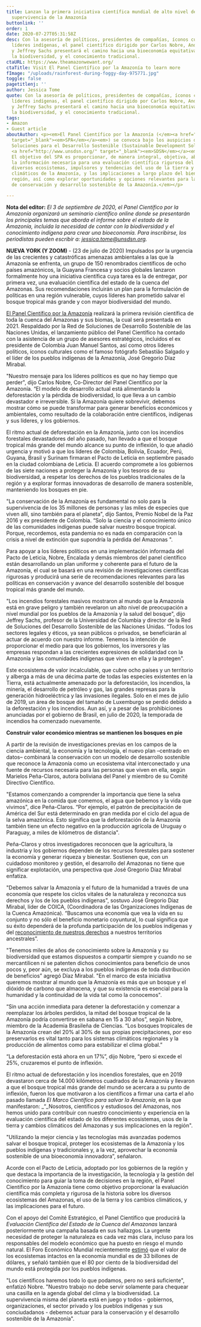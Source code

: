 ```yaml
---
title: Lanzan la primera iniciativa científica mundial de alto nivel dedicada a la
  supervivencia de la Amazonía
buttonlink: ''
order: 1
date: 2020-07-27T05:31:58Z
desc: Con la asesoría de políticos, presidentes de compañías, íconos culturales y
  líderes indígenas, el panel científico dirigido por Carlos Nobre, Andrea Encalada
  y Jeffrey Sachs presentará el camino hacia una bioeconomía equitativa, basada en
  la biodiversidad, y el conocimiento tradicional.
ctaURL: https://www.theamazonwewant.org/
ctaTitle: Visit El Panel Científico por la Amazonía to learn more
fImage: "/uploads/rainforest-during-foggy-day-975771.jpg"
toggle: false
pagetitlenj: ''
author: Jessica Tome
quote: Con la asesoría de políticos, presidentes de compañías, íconos culturales y
  líderes indígenas, el panel científico dirigido por Carlos Nobre, Andrea Encalada
  y Jeffrey Sachs presentará el camino hacia una bioeconomía equitativa, basada en
  la biodiversidad, y el conocimiento tradicional.
tags:
- Amazon
- Guest article
aboutAuthor: <p><em>El Panel Científico por la Amazonía (</em><a href="https://www.theamazonwewant.org/"
  target="_blank"><em>SPA</em></a><em>) se convoca bajo los auspicios de la Red de
  Soluciones para el Desarrollo Sostenible (Sustainable Development Solutions Network,</em>
  <a href="http://www.unsdsn.org/" target="_blank"><em>SDSN</em></a><em>, en inglés).
  El objetivo del SPA es proporcionar, de manera integral, objetiva, abierta y transparente,
  la información necesaria para una evaluación científica rigurosa del estado de los
  diversos ecosistemas, impulsores y tendencias del uso de la tierra y los cambios
  climáticos de la Amazonía, y las implicaciones a largo plazo del bienestar de la
  región, así como explorar oportunidades y opciones relevantes para las políticas
  de conservación y desarrollo sostenible de la Amazonía.</em></p>

---
```

**Nota del editor:** _El 3 de septiembre de 2020, el Panel Científico por la Amazonía organizará un seminario científico online donde se presentarán los principales temas que aborda el informe sobre el estado de la Amazonía, incluida la necesidad de contar con la biodiversidad y el conocimiento indígena para crear una bioeconomía. Para inscribirse, los periodistas pueden escribir a: jessica.tome@unsdsn.org._

**NUEVA YORK (Y ZOOM)** - (23 de julio de 2020) Impulsados ​​por la urgencia de las crecientes y catastróficas amenazas ambientales a las que la Amazonía se enfrenta, un grupo de 150 renombrados científicos de ocho países amazónicos, la Guayana Francesa y socios globales lanzaron formalmente hoy una iniciativa científica cuya tarea es la de entregar, por primera vez, una evaluación científica del estado de la cuenca del Amazonas. Sus recomendaciones incluirán un plan para la formulación de políticas en una región vulnerable, cuyos líderes han prometido salvar el bosque tropical más grande y con mayor biodiversidad del mundo.

[El Panel Científico por la Amazonía](https://www.theamazonwewant.org/) realizará la primera revisión científica de toda la cuenca del Amazonas y sus biomas, la cual será presentada en 2021. Respaldado por la Red de Soluciones de Desarrollo Sostenible de las Naciones Unidas, el lanzamiento público del Panel Científico ha contado con la asistencia de un grupo de asesores estratégicos, incluidos el ex presidente de Colombia Juan Manuel Santos, así como otros líderes políticos, íconos culturales como el famoso fotógrafo Sebastiäo Salgado y el líder de los pueblos indígenas de la Amazonía, José Gregorio Díaz Mirabal.

"Nuestro mensaje para los líderes políticos es que no hay tiempo que perder", dijo Carlos Nobre, Co-Director del Panel Científico por la Amazonía. “El modelo de desarrollo actual está alimentando la deforestación y la pérdida de biodiversidad, lo que lleva a un cambio devastador e irreversible. Si la Amazonía quiere sobrevivir, debemos mostrar cómo se puede transformar para generar beneficios económicos y ambientales, como resultado de la colaboración entre científicos, indígenas y sus líderes, y los gobiernos.

El ritmo actual de deforestación en la Amazonía, junto con los incendios forestales devastadores del año pasado, han llevado a que el bosque tropical más grande del mundo alcance su punto de inflexión, lo que añadió urgencia y motivó a que los líderes de Colombia, Bolivia, Ecuador, Perú, Guyana, Brasil y Surinam firmaran el Pacto de Leticia en septiembre pasado en la ciudad colombiana de Leticia. El acuerdo compromete a los gobiernos de las siete naciones a proteger la Amazonía y los tesoros de su biodiversidad, a respetar los derechos de los pueblos tradicionales de la región y a explorar formas innovadoras de desarrollo de manera sostenible, manteniendo los bosques en pie.

"La conservación de la Amazonía es fundamental no solo para la supervivencia de los 35 millones de personas y las miles de especies que viven allí, sino también para el planeta", dijo Santos, Premio Nobel de la Paz 2016 y ex presidente de Colombia. “Solo la ciencia y el conocimiento único de las comunidades indígenas puede salvar nuestro bosque tropical. Porque, recordemos, esta pandemia no es nada en comparación con la crisis a nivel de extinción que supondría la pérdida del Amazonas ".

Para apoyar a los líderes políticos en una implementación informada del Pacto de Leticia, Nobre, Encalada y demás miembros del panel científico están desarrollando un plan uniforme y coherente para el futuro de la Amazonía, el cual se basará en una revisión de investigaciones científicas rigurosas y producirá una serie de recomendaciones relevantes para las políticas en conservación y avance del desarrollo sostenible del bosque tropical más grande del mundo.

"Los incendios forestales masivos mostraron al mundo que la Amazonía está en grave peligro y también revelaron un alto nivel de preocupación a nivel mundial por los pueblos de la Amazonía y la salud del bosque", dijo Jeffrey Sachs, profesor de la Universidad de Columbia y director de la Red de Soluciones del Desarrollo Sostenible de las Naciones Unidas. “Todos los sectores legales y éticos, ya sean públicos o privados, se beneficiarán al actuar de acuerdo con nuestro informe. Tenemos la intención de proporcionar el medio para que los gobiernos, los inversores y las empresas respondan a las crecientes expresiones de solidaridad con la Amazonía y las comunidades indígenas que viven en ella y la protegen".

Este ecosistema de valor incalculable, que cubre ocho países y un territorio y alberga a más de una décima parte de todas las especies existentes en la Tierra, está actualmente amenazado por la deforestación, los incendios, la minería, el desarrollo de petróleo y gas, las grandes represas para la generación hidroeléctrica y las invasiones ilegales. Solo en el mes de julio de 2019, un área de bosque del tamaño de Luxemburgo se perdió debido a la deforestación y los incendios. Aun así, y a pesar de las prohibiciones anunciadas por el gobierno de Brasil, en julio de 2020, la temporada de incendios ha comenzado nuevamente.

**Construir valor económico mientras se mantienen los bosques en pie**

A partir de la revisión de investigaciones previas en los campos de la ciencia ambiental, la economía y la tecnología, el nuevo plan –centrado en datos– combinará la conservación con un modelo de desarrollo sostenible que reconoce la Amazonía como un ecosistema vital interconectado y una fuente de recursos necesaria para las personas que viven en ella, según Marielos Peña-Claros, autora boliviana del Panel y miembro de su Comité Directivo Científico.

"Estamos comenzando a comprender la importancia que tiene la selva amazónica en la comida que comemos, el agua que bebemos y la vida que vivimos", dice Peña-Claros. “Por ejemplo, el patrón de precipitación de América del Sur está determinado en gran medida por el ciclo del agua de la selva amazónica. Esto significa que la deforestación de la Amazonía también tiene un efecto negativo en la producción agrícola de Uruguay o Paraguay, a miles de kilómetros de distancia".

Peña-Claros y otros investigadores reconocen que la agricultura, la industria y los gobiernos dependen de los recursos forestales para sostener la economía y generar riqueza y bienestar. Sostienen que, con un cuidadoso monitoreo y gestión, el desarrollo del Amazonas no tiene que significar explotación, una perspectiva que José Gregorio Díaz Mirabal enfatiza.

"Debemos salvar la Amazonía y el futuro de la humanidad a través de una economía que respete los ciclos vitales de la naturaleza y reconozca sus derechos y los de los pueblos indígenas", sostuvo José Gregorio Díaz Mirabal, líder de COICA, (Coordinadora de las Organizaciones Indígenas de la Cuenca Amazónica). “Buscamos una economía que vea la vida en su conjunto y no sólo el beneficio monetario coyuntural, lo cual significa que su éxito dependerá de la profunda participación de los pueblos indígenas y del [reconocimiento de nuestros derechos](https://www.researchgate.net/publication/326424629_A_spatial_overview_of_the_global_importance_of_Indigenous_lands_for_conservation) a nuestros territorios ancestrales”.

"Tenemos miles de años de conocimiento sobre la Amazonía y su biodiversidad que estamos dispuestos a compartir siempre y cuando no se mercantilicen ni se patenten dichos conocimientos para beneficio de unos pocos y, peor aún, se excluya a los pueblos indígenas de toda distribución de beneficios” agregó Díaz Mirabal. "En el marco de esta iniciativa queremos mostrar al mundo que la Amazonía es más que un bosque y el dióxido de carbono que almacena, y que su existencia es esencial para la humanidad y la continuidad de la vida tal como la conocemos".

“Sin una acción inmediata para detener la deforestación y comenzar a reemplazar los árboles perdidos, la mitad del bosque tropical de la Amazonía podría convertirse en sabana en 15 a 30 años”, según Nobre, miembro de la Academia Brasileña de Ciencias. “Los bosques tropicales de la Amazonía crean del 20% al 30% de sus propias precipitaciones, por eso preservarlos es vital tanto para los sistemas climáticos regionales y la producción de alimentos como para estabilizar el clima global.”

“La deforestación está ahora en un 17%”, dijo Nobre, “pero si excede el 25%, cruzaremos el punto de inflexión.

El ritmo actual de deforestación y los incendios forestales, que en 2019 devastaron cerca de 14.000 kilómetros cuadrados de la Amazonía y llevaron a que el bosque tropical más grande del mundo se acercara a su punto de inflexión, fueron los que motivaron a los científicos a firmar una carta el año pasado llamada _El Marco Científico para salvar la Amazonía_, en la que manifestaron: _“_Nosotros, científicos y estudiosos del Amazonas, nos hemos unido para contribuir con nuestro conocimiento y experiencia en la evaluación científica del estado de los diferentes ecosistemas, usos de la tierra y cambios climáticos del Amazonas y sus implicaciones en la región".

"Utilizando la mejor ciencia y las tecnologías más avanzadas podemos salvar el bosque tropical, proteger los ecosistemas de la Amazonía y los pueblos indígenas y tradicionales y, a la vez, aprovechar la economía sostenible de una bioeconomía innovadora”, señalaron.

Acorde con el Pacto de Leticia, adoptado por los gobiernos de la región y que destaca la importancia de la investigación, la tecnología y la gestión del conocimiento para guiar la toma de decisiones en la región, el Panel Científico por la Amazonía tiene como objetivo proporcionar la evaluación científica más completa y rigurosa de la historia sobre los diversos ecosistemas del Amazonas, el uso de la tierra y los cambios climáticos, y las implicaciones para el futuro.

Con el apoyo del Comité Estratégico, el Panel Científico que producirá la _Evaluación Científica del Estado de la Cuenca del Amazonas_ lanzará posteriormente una campaña basada en sus hallazgos. La urgente necesidad de proteger la naturaleza es cada vez más clara, incluso para los responsables del modelo económico que ha puesto en riesgo el mundo natural. El Foro Económico Mundial recientemente [estimó](https://reports.weforum.org/global-risks-report-2020/save-the-axolotl/) que el valor de los ecosistemas intactos en la economía mundial es de 33 billones de dólares, y señaló también que el 80 por ciento de la biodiversidad del mundo está protegida por los pueblos indígenas.

"Los científicos haremos todo lo que podamos, pero no será suficiente", enfatizó Nobre. "Nuestro trabajo no debe servir solamente para chequear una casilla en la agenda global del clima y la biodiversidad. La supervivencia misma del planeta está en juego y todos - gobiernos, organizaciones, el sector privado y los pueblos indígenas y sus conciudadanos - debemos actuar para la conservación y el desarrollo sostenible de la Amazonía".